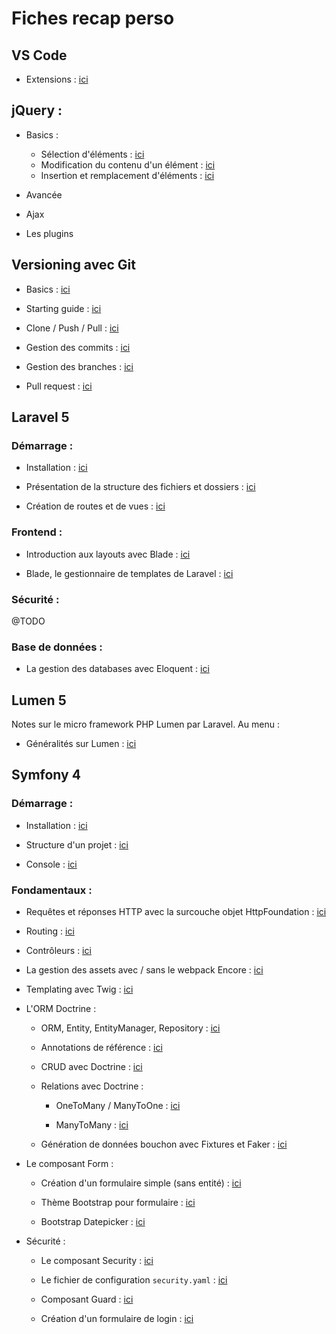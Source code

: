 # Fiches recap perso

## VS Code

* Extensions : [ici](docs/ide/vs-code-extensions.md)

## jQuery :

* Basics :

  * Sélection d'éléments : [ici](docs/jquery/selection-elements.md)
  * Modification du contenu d'un élément : [ici](docs/jquery/modification-contenu.md)
  * Insertion et remplacement d'éléments : [ici](docs/jquery/insertion-remplacement.md)

* Avancée

* Ajax

* Les plugins

## Versioning avec Git

* Basics : [ici](docs/github/basics.md)

* Starting guide : [ici](docs/github/starting-guide.md)

* Clone / Push / Pull : [ici](docs/github/clone-push-pull.md)

* Gestion des commits : [ici](docs/github/commits.md)

* Gestion des branches : [ici](docs/github/branches.md)

* Pull request : [ici](docs/github/pull-requests.md)

## Laravel 5

### Démarrage :

* Installation : [ici](docs/laravel/installation.md)

* Présentation de la structure des fichiers et dossiers : [ici](docs/laravel/structure-fichiers-dossiers.md)

* Création de routes et de vues : [ici](docs/laravel/routes-vues.md)

### Frontend :

* Introduction aux layouts avec Blade : [ici](docs/laravel/short-layouts-blade-header-footer.md)

* Blade, le gestionnaire de templates de Laravel : [ici](docs/laravel/blade.md)

### Sécurité :

@TODO

### Base de données :

* La gestion des databases avec Eloquent : [ici](docs/laravel/database.md)

## Lumen 5

Notes sur le micro framework PHP Lumen par Laravel. Au menu :

* Généralités sur Lumen : [ici](docs/lumen/presentation-lumen.md)

## Symfony 4

### Démarrage :

* Installation : [ici](docs/symfony/basics/installation.md)

* Structure d'un projet : [ici](docs/symfony/basics/structure-projet.md)

* Console : [ici](docs/symfony/basics/console.md)

### Fondamentaux :

* Requêtes et réponses HTTP avec la surcouche objet HttpFoundation : [ici](docs/symfony/requete-reponse.md)

* Routing : [ici](docs/symfony/routing.md)

* Contrôleurs : [ici](docs/symfony/controleur.md)

* La gestion des assets avec / sans le webpack Encore : [ici](docs/symfony/assets.md)

* Templating avec Twig : [ici](docs/symfony/twig-moteur-template.md)

* L'ORM Doctrine :

  * ORM, Entity, EntityManager, Repository : [ici](docs/symfony/doctrine/orm-doctrine.md)

  * Annotations de référence : [ici](docs/symfony/doctrine/annotations.md)

  * CRUD avec Doctrine : [ici](docs/symfony/doctrine/database-doctrine.md)

  * Relations avec Doctrine :

    * OneToMany / ManyToOne : [ici](docs/symfony/doctrine/relation-manytoone.md)
    
    * ManyToMany : [ici](docs/symfony/relation-manytomany.md)

  * Génération de données bouchon avec Fixtures et Faker : [ici](docs/symfony/doctrine/fixtures-faker.md)

* Le composant Form :

  * Création d'un formulaire simple (sans entité) : [ici](docs/symfony/formulaires/form-simple.md)

  * Thème Bootstrap pour formulaire : [ici](docs/symfony/bootstrap-form-themes.md)

  * Bootstrap Datepicker : [ici](docs/symfony/bootstrap-datepicker.md)

* Sécurité :

  * Le composant Security : [ici](docs/symfony/security/security.md)

  * Le fichier de configuration `security.yaml` : [ici](docs/symfony/security/security.yaml.md)

  * Composant Guard : [ici](docs/symfony/security/guard.md)

  * Création d'un formulaire de login : [ici](docs/symfony/security/form-login.md)

